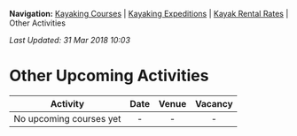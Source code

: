 **Navigation:** [Kayaking Courses](index) &#124; [Kayaking Expeditions](expedition) &#124; [Kayak Rental Rates](rental) &#124; Other Activities

_Last Updated: 31 Mar 2018 10:03_
# Other Upcoming Activities

Activity | Date | Venue | Vacancy
:---:|:---:|:---:|:---:
No upcoming courses yet|-|-|-

